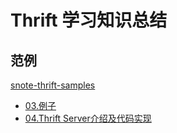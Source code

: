# Thrift 学习知识总结 

## 范例

[snote-thrift-samples](https://github.com/noaskin/snote-thrift-samples)

- [03.例子](https://github.com/noaskin/snote-thrift-samples/tree/master/simple-example)
- [04.Thrift Server介绍及代码实现](https://github.com/noaskin/snote-thrift-samples/tree/master/server-example)